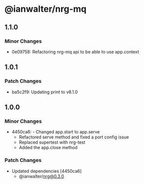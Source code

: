 # @ianwalter/nrg-mq

## 1.1.0

### Minor Changes

- 0e09758: Refactoring nrg-mq api to be able to use app.context

## 1.0.1

### Patch Changes

- ba5c2f9: Updating print to v8.1.0

## 1.0.0

### Minor Changes

- 4450ca6: - Changed app.start to app.serve
  - Refactored serve method and fixed a port config issue
  - Replaced supertest with nrg-test
  - Added the app.close method

### Patch Changes

- Updated dependencies [4450ca6]
  - @ianwalter/nrg@0.3.0
